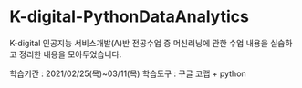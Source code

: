 # K-digital-PythonDataAnalytics
K-digital 인공지능 서비스개발(A)반 전공수업 중 머신러닝에 관한 수업 내용을 실습하고 정리한 내용을 모아두었습니다.

학습기간 : 2021/02/25(목)~03/11(목)
학습도구 : 구글 코랩 + python
